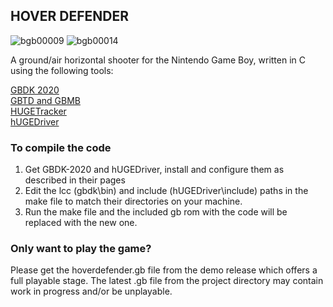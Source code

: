 ## HOVER DEFENDER

![bgb00009](https://user-images.githubusercontent.com/494676/193594869-1c318a2d-4f37-4a00-ad2b-f84b91ad012b.png)   ![bgb00014](https://user-images.githubusercontent.com/494676/193596106-339fd5d6-a077-47fd-9699-7f39a5f45f45.png)


A ground/air horizontal shooter for the Nintendo Game Boy, written in C using the following tools:

[GBDK 2020](https://github.com/gbdk-2020/gbdk-2020) <br />
[GBTD and GBMB](https://github.com/gbdk-2020/GBTD_GBMB) <br />
[HUGETracker](https://nickfa.ro/index.php/HUGETracker) <br />
[hUGEDriver](https://github.com/SuperDisk/hUGEDriver) <br />

### To compile the code

1. Get GBDK-2020 and hUGEDriver, install and configure them as described in their pages
2. Edit the lcc (gbdk\bin) and include (hUGEDriver\include) paths in the make file to match their directories on your machine.
3. Run the make file and the included gb rom with the code will be replaced with the new one.

### Only want to play the game?

Please get the hoverdefender.gb file from the demo release which offers a full playable stage.
The latest .gb file from the project directory may contain work in progress and/or be unplayable.
